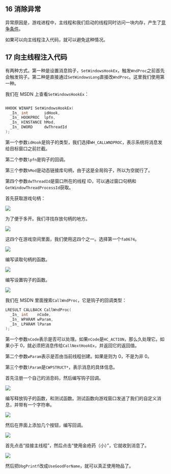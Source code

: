 ## 16 消除异常

异常原因是，游戏进程中，主线程和我们启动的线程同时访问一块内存，产生了[竞争条件](https://zh.wikipedia.org/wiki/%E7%AB%9E%E4%BA%89%E6%9D%A1%E4%BB%B6)。

如果可以向主线程注入代码，就可以避免这种情况。

## 17 向主线程注入代码

有两种方式。第一种是设置消息钩子，`SetWindowsHookEx`，触发`WndProc`之前首先会触发钩子。第二种是直接通过`SetWindowsLong`直接改`WndProc`。这里我们使用第一种。

我们在 MSDN 上查看`SetWindowsHookEx`：

```cpp

HHOOK WINAPI SetWindowsHookEx(
  _In_ int       idHook,
  _In_ HOOKPROC  lpfn,
  _In_ HINSTANCE hMod,
  _In_ DWORD     dwThreadId
);
```

第一个参数`idHook`是钩子的类型，我们选择`WH_CALLWNDPROC`，表示系统将消息发给目标窗口之前拦截。

第二个参数`lpfn`是钩子的回调。

第三个参数`hMod`是动态链接库句柄，由于这是全局钩子，所以为空就行了。

第四个参数`dwThreadId`是窗口所在的线程 ID，可以通过窗口句柄和`GetWindowThreadProcessId`获取。

首先获取游戏句柄：

![](https://wx3.sinaimg.cn/square/841aea59gy1fohb4os16oj20b409bdg4.jpg)

为了便于多开。我们寻找存放句柄的地方。

![](https://wx3.sinaimg.cn/square/841aea59gy1fohb4yetk8j20j709pmxw.jpg)

这四个在游戏空间里面，我们使用这四个之一。选择第一个`fa0674`。

![](https://wx2.sinaimg.cn/square/841aea59gy1fohb59lwoyj20in00tq2s.jpg)

编写读取句柄的函数。

![](https://wx2.sinaimg.cn/square/841aea59gy1fohb5jwcgtj20id07kdft.jpg)

编写设置钩子的函数。

![](https://wx1.sinaimg.cn/square/841aea59gy1fohb5kpyvvj20ka06hwf6.jpg)

我们在 MSDN 里面搜索`CallWndProc`，它是钩子的回调类型：

```cpp
LRESULT CALLBACK CallWndProc(
  _In_ int    nCode,
  _In_ WPARAM wParam,
  _In_ LPARAM lParam
);
```

第一个参数`nCode`表示是否可以处理。如果`nCode`是`HC_ACTION`，那么久处理它。如果小于 0，就必须把消息传给`CallNextHookEx`，并返回它的返回值。

第二个参数`wParam`表示是否由当前线程创建。如果是则为 0，不是为非 0。

第三个参数`lParam`是`CWPSTRUCT*`，表示消息的具体信息。

首先注册一个自己的消息码，然后编写钩子回调。

![](https://wx1.sinaimg.cn/square/841aea59gy1fohb5k8t5fj20ij0aata6.jpg)

编写释放钩子的函数，和测试函数。测试函数向游戏窗口发送了我们的自定义消息，并带有一个字符串。

![](https://wx2.sinaimg.cn/square/841aea59gy1fohb5k9mh8j20ew06jq2z.jpg)

然后在界面上添加几个按钮，编写回调。

![](https://wx3.sinaimg.cn/square/841aea59gy1fohb6v5sbuj20ij09e3zg.jpg)

首先点击“挂接主线程”，然后点击“使用金疮药（小）”，它就收到消息了。

![](https://wx1.sinaimg.cn/square/841aea59gy1fohb6v4xb5j20l30alwez.jpg)

然后把`DbgPrintf`改成`UseGoodForName`，就可以真正使用物品了。

